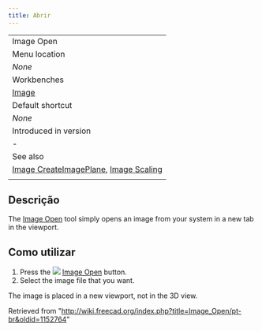 ```yaml
---
title: Abrir
---
```

|  |
| --- |
| Image Open |
| Menu location |
| *None* |
| Workbenches |
| [Image](/Image_Workbench "Image Workbench") |
| Default shortcut |
| *None* |
| Introduced in version |
| - |
| See also |
| [Image CreateImagePlane](/Image_CreateImagePlane "Image CreateImagePlane"), [Image Scaling](/Image_Scaling "Image Scaling") |
|  |

## Descrição

The [Image Open](/Image_Open "Image Open") tool simply opens an image from your system in a new tab in the viewport.

## Como utilizar

1. Press the ![](/images/Image_Open.svg) [Image Open](/Image_Open "Image Open") button.
2. Select the image file that you want.

The image is placed in a new viewport, not in the 3D view.

Retrieved from "<http://wiki.freecad.org/index.php?title=Image_Open/pt-br&oldid=1152764>"